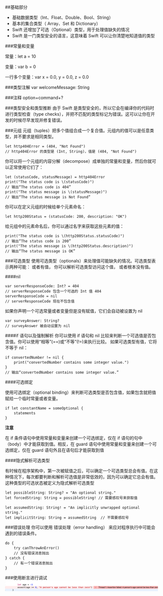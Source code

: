 ##基础部分

- 基础数据类型（Int、Float、Double、Bool、String）
- 基本的集合类型（ Array、Set 和 Dictionary）
- Swift 还增加了可选（Optional）类型，用于处理值缺失的情况
- Swift 是一门类型安全的语言，这意味着 Swift 可以让你清楚地知道值的类型

###常量和变量

常量：let a = 10

变量：var b = 0

一行多个变量：var x = 0.0, y = 0.0, z = 0.0

###类型注解
var welcomeMessage: String

###注释
option+command+?

###类型安全和类型推断
由于 Swift 是类型安全的，所以它会在编译你的代码时进行类型检查（type checks），并把不匹配的类型标记为错误。这可以让你在开发的时候尽早发现并修复错误。

###元组
元组（tuples）把多个值组合成一个复合值。元组内的值可以是任意类型，并不要求是相同类型。

```
let http404Error = (404, "Not Found")
// http404Error 的类型是 (Int, String)，值是 (404, "Not Found")
```
你可以将一个元组的内容分解（decompose）成单独的常量和变量，然后你就可以正常使用它们了：

```
let (statusCode, statusMessage) = http404Error
print("The status code is \(statusCode)")
// 输出“The status code is 404”
print("The status message is \(statusMessage)")
// 输出“The status message is Not Found”
```
你可以在定义元组的时候给单个元素命名：

```
let http200Status = (statusCode: 200, description: "OK")
```
给元组中的元素命名后，你可以通过名字来获取这些元素的值：

```
print("The status code is \(http200Status.statusCode)")
// 输出“The status code is 200”
print("The status message is \(http200Status.description)")
// 输出“The status message is OK”
```

###可选类型
使用可选类型（optionals）来处理值可能缺失的情况。可选类型表示两种可能： 或者有值， 你可以解析可选类型访问这个值， 或者根本没有值。

####nil

```
var serverResponseCode: Int? = 404
// serverResponseCode 包含一个可选的 Int 值 404
serverResponseCode = nil
// serverResponseCode 现在不包含值
```
如果你声明一个可选常量或者变量但是没有赋值，它们会自动被设置为 nil

```
var surveyAnswer: String?
// surveyAnswer 被自动设置为 nil
```
####if 语句以及强制解析
你可以使用 if 语句和 nil 比较来判断一个可选值是否包含值。你可以使用“相等”(==)或“不等”(!=)来执行比较。
如果可选类型有值，它将不等于 nil：

```
if convertedNumber != nil {
    print("convertedNumber contains some integer value.")
}
// 输出“convertedNumber contains some integer value.”
```
####可选绑定

使用可选绑定（optional binding）来判断可选类型是否包含值，如果包含就把值赋给一个临时常量或者变量。

```
if let constantName = someOptional {
    statements
}
```
**注意**

在 if 条件语句中使用常量和变量来创建一个可选绑定，仅在 if 语句的句中（body）中才能获取到值。相反，在 guard 语句中使用常量和变量来创建一个可选绑定，仅在 guard 语句外且在语句后才能获取到值

####隐式解析可选类型

有时候在程序架构中，第一次被赋值之后，可以确定一个可选类型总会有值。在这种情况下，每次都要判断和解析可选值是非常低效的，因为可以确定它总会有值。
这种类型的可选状态被定义为隐式解析可选类型

```
let possibleString: String? = "An optional string."
let forcedString: String = possibleString! // 需要感叹号来获取值

let assumedString: String! = "An implicitly unwrapped optional string."
let implicitString: String = assumedString  // 不需要感叹号
```

###错误处理
你可以使用 错误处理（error handling） 来应对程序执行中可能会遇到的错误条件。

```
do {
    try canThrowAnError()
    // 没有错误消息抛出
} catch {
    // 有一个错误消息抛出
}
```
###使用断言进行调试
![](Snip20200804_2.png)
